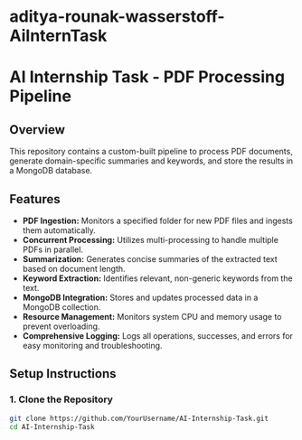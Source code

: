# aditya-rounak-wasserstoff-AiInternTask
# AI Internship Task - PDF Processing Pipeline

## Overview

This repository contains a custom-built pipeline to process PDF documents, generate domain-specific summaries and keywords, and store the results in a MongoDB database.

## Features

- **PDF Ingestion:** Monitors a specified folder for new PDF files and ingests them automatically.
- **Concurrent Processing:** Utilizes multi-processing to handle multiple PDFs in parallel.
- **Summarization:** Generates concise summaries of the extracted text based on document length.
- **Keyword Extraction:** Identifies relevant, non-generic keywords from the text.
- **MongoDB Integration:** Stores and updates processed data in a MongoDB collection.
- **Resource Management:** Monitors system CPU and memory usage to prevent overloading.
- **Comprehensive Logging:** Logs all operations, successes, and errors for easy monitoring and troubleshooting.

## Setup Instructions

### 1. Clone the Repository

```bash
git clone https://github.com/YourUsername/AI-Internship-Task.git
cd AI-Internship-Task
